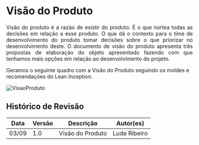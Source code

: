 # Visão do Produto

<p style='text-align: justify;'> Visão do produto é a razão de existir do produto. É o que nortea todas as decisões em relação a esse produto. O que dá o contexto para o time de desenvolvimento do produto tomar decisões sobre o que priorizar no desenvolvimento deste.
O documento de visão do produto apresenta três propostas de elaboração do objeto apresentado fazendo com que tenhamos mais opções em relação ao desenvolvimento do projeto. <p/>

<p> Geramos o seguinte quadro com a Visão do Produto seguindo os moldes e recomendações do Lean Inception. <p/>


![VisaoProduto](https://i.imgur.com/qZer23o.png)
## Histórico de Revisão

| Data  | Versão | Descrição | Autor(es) |
|-------|--------|-----------|-----------|
|03/09|1.0|Visão do Produto|Lude Ribeiro|